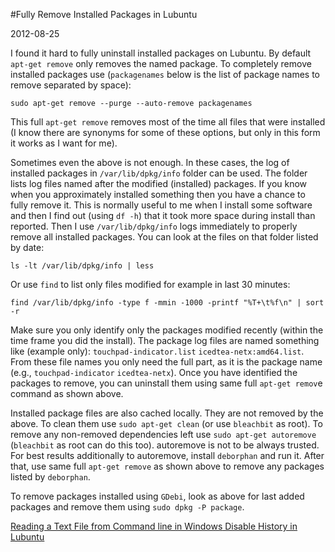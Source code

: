 #Fully Remove Installed Packages in Lubuntu

2012-08-25

<!--- tags: linux -->

I found it hard to fully uninstall installed packages on Lubuntu. By default `apt-get remove` only removes the named package. To completely remove installed packages use (`packagenames` below is the list of package names to remove separated by space):

```
sudo apt-get remove --purge --auto-remove packagenames
```

This full `apt-get remove` removes most of the time all files that were installed (I know there are synonyms for some of these options, but only in this form it works as I want for me).

Sometimes even the above is not enough. In these cases, the log of installed packages in `/var/lib/dpkg/info` folder can be used. The folder lists log files named after the modified (installed) packages. If you know when you approximately installed something then you have a chance to fully remove it. This is normally useful to me when I install some software and then I find out (using `df -h`) that it took more space during install than reported. Then I use `/var/lib/dpkg/info` logs immediately to properly remove all installed packages. You can look at the files on that folder listed by date:

```
ls -lt /var/lib/dpkg/info | less
```

Or use `find` to list only files modified for example in last 30 minutes:
```
find /var/lib/dpkg/info -type f -mmin -1000 -printf "%T+\t%f\n" | sort -r
```
Make sure you only identify only the packages modified recently (within the time frame you did the install). The package log files are named something like (example only): `touchpad-indicator.list` `icedtea-netx:amd64.list`. From these file names you only need the full part, as it is the package name (e.g., `touchpad-indicator` `icedtea-netx`). Once you have identified the packages to remove, you can uninstall them using same full `apt-get remov`e command as shown above.

Installed package files are also cached locally. They are not removed by the above. To clean them use `sudo apt-get clean` (or use `bleachbit` as root). To remove any non-removed dependencies left use `sudo apt-get autoremove` (`bleachbit` as root can do this too). autoremove is not to be always trusted. For best results additionally to autoremove, install `deborphan` and run it. After that, use same full `apt-get remove` as shown above to remove any packages listed by `deborphan`.

To remove packages installed using `GDebi`, look as above for last added packages and remove them using `sudo dpkg -P package`.


<ins class='nfooter'><a id='fprev' href='#blog/2012/2012-08-30-Reading-a-Text-File-from-Command-line-in-Windows.md'>Reading a Text File from Command line in Windows</a> <a id='fnext' href='#blog/2012/2012-08-21-Disable-History-in-Lubuntu.md'>Disable History in Lubuntu</a></ins>
